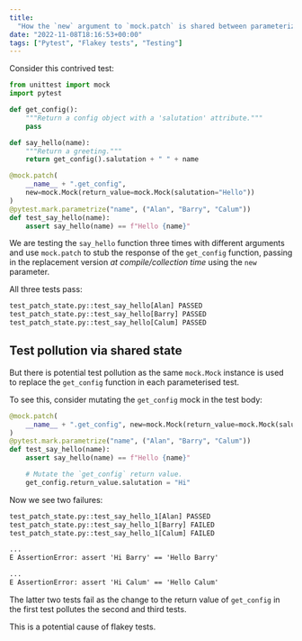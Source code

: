 ```yaml
---
title:
  "How the `new` argument to `mock.patch` is shared between parameterized tests"
date: "2022-11-08T18:16:53+00:00"
tags: ["Pytest", "Flakey tests", "Testing"]
---
```


Consider this contrived test:

```py
from unittest import mock
import pytest

def get_config():
    """Return a config object with a 'salutation' attribute."""
    pass

def say_hello(name):
    """Return a greeting."""
    return get_config().salutation + " " + name

@mock.patch(
    __name__ + ".get_config",
    new=mock.Mock(return_value=mock.Mock(salutation="Hello"))
)
@pytest.mark.parametrize("name", ("Alan", "Barry", "Calum"))
def test_say_hello(name):
    assert say_hello(name) == f"Hello {name}"
```

We are testing the `say_hello` function three times with different arguments and
use `mock.patch` to stub the response of the `get_config` function, passing in
the replacement version _at compile/collection time_ using the `new` parameter.

All three tests pass:

```txt
test_patch_state.py::test_say_hello[Alan] PASSED
test_patch_state.py::test_say_hello[Barry] PASSED
test_patch_state.py::test_say_hello[Calum] PASSED
```

## Test pollution via shared state

But there is potential test pollution as the same `mock.Mock` instance is used
to replace the `get_config` function in each parameterised test.

To see this, consider mutating the `get_config` mock in the test body:

```py
@mock.patch(
    __name__ + ".get_config", new=mock.Mock(return_value=mock.Mock(salutation="Hello"))
)
@pytest.mark.parametrize("name", ("Alan", "Barry", "Calum"))
def test_say_hello(name):
    assert say_hello(name) == f"Hello {name}"

    # Mutate the `get_config` return value.
    get_config.return_value.salutation = "Hi"
```

Now we see two failures:

```txt
test_patch_state.py::test_say_hello_1[Alan] PASSED
test_patch_state.py::test_say_hello_1[Barry] FAILED
test_patch_state.py::test_say_hello_1[Calum] FAILED

...
E AssertionError: assert 'Hi Barry' == 'Hello Barry'

...
E AssertionError: assert 'Hi Calum' == 'Hello Calum'
```

The latter two tests fail as the change to the return value of `get_config` in
the first test pollutes the second and third tests.

This is a potential cause of flakey tests.
